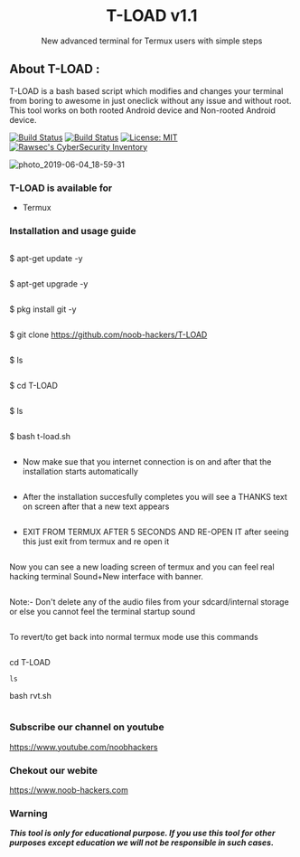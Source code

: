 <h1 align="center">T-LOAD v1.1</h1>
<p align="center">
      New advanced terminal for Termux users with simple steps
</p>

## About T-LOAD :

T-LOAD is a bash based script which modifies and changes your terminal from boring to awesome in just oneclick without any issue and without root. This tool works on both rooted Android device and Non-rooted Android device.

[![Build Status](https://img.shields.io/github/stars/noob-hackers/T-LOAD.svg)](https://github.com/noob-hackers/T-LOAD)
[![Build Status](https://img.shields.io/github/forks/noob-hackers/T-LOAD.svg)](https://github.com/noob-hackers/T-LOAD)
[![License: MIT](https://img.shields.io/github/license/noob-hackers/T-LOAD.svg)](https://github.com/noob-hackers/T-LOAD)
[![Rawsec's CyberSecurity Inventory](https://inventory.rawsec.ml/img/badges/Rawsec-inventoried-FF5050_flat.svg)](https://inventory.rawsec.ml/tools.html#T-LOAD)

![photo_2019-06-04_18-59-31](https://user-images.githubusercontent.com/49580304/58883803-c6ff2000-86fc-11e9-8897-362830f1781d.jpg)

### T-LOAD is available for

* Termux

### Installation and usage guide
```
```
$ apt-get update -y
```
```
$ apt-get upgrade -y
```
```
$ pkg install git -y
```
```
$ git clone https://github.com/noob-hackers/T-LOAD
```
```
$ ls
```
```
$ cd T-LOAD
```
```
$ ls
```
```
$ bash t-load.sh
```
```
* Now make sue that you internet connection is on and after that the installation starts automatically
```
```
* After the installation succesfully completes you will see a THANKS text on screen after that a new text appears 
```
```
* EXIT FROM TERMUX AFTER 5 SECONDS AND RE-OPEN IT after seeing this just exit from termux and re open it 
```
```
Now you can see a new loading screen of termux and you can feel real hacking terminal Sound+New interface with banner. 
```
```
Note:- Don't delete any of the audio files from your sdcard/internal storage or else you cannot feel the terminal startup sound
```
```
To revert/to get back into normal termux mode use this commands
```
```
cd T-LOAD
```
ls
```
bash rvt.sh
```
```

### Subscribe our channel on youtube
https://www.youtube.com/noobhackers

### Chekout our webite 
https://www.noob-hackers.com
     
### Warning

***This tool is only for educational purpose. If you use this tool for other purposes except education we will not be responsible in such cases.***
